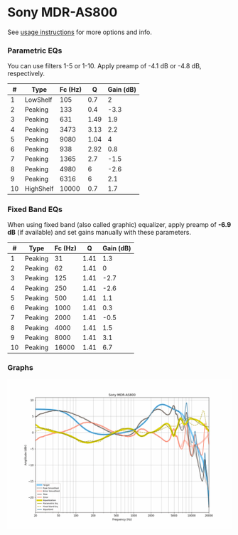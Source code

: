 # Sony MDR-AS800
See [usage instructions](https://github.com/jaakkopasanen/AutoEq#usage) for more options and info.

### Parametric EQs
You can use filters 1-5 or 1-10. Apply preamp of -4.1 dB or -4.8 dB, respectively.

|   # | Type      |   Fc (Hz) |    Q |   Gain (dB) |
|-----|-----------|-----------|------|-------------|
|   1 | LowShelf  |       105 | 0.7  |         2   |
|   2 | Peaking   |       133 | 0.4  |        -3.3 |
|   3 | Peaking   |       631 | 1.49 |         1.9 |
|   4 | Peaking   |      3473 | 3.13 |         2.2 |
|   5 | Peaking   |      9080 | 1.04 |         4   |
|   6 | Peaking   |       938 | 2.92 |         0.8 |
|   7 | Peaking   |      1365 | 2.7  |        -1.5 |
|   8 | Peaking   |      4980 | 6    |        -2.6 |
|   9 | Peaking   |      6316 | 6    |         2.1 |
|  10 | HighShelf |     10000 | 0.7  |         1.7 |

### Fixed Band EQs
When using fixed band (also called graphic) equalizer, apply preamp of **-6.9 dB** (if available) and set gains manually with these parameters.

|   # | Type    |   Fc (Hz) |    Q |   Gain (dB) |
|-----|---------|-----------|------|-------------|
|   1 | Peaking |        31 | 1.41 |         1.3 |
|   2 | Peaking |        62 | 1.41 |         0   |
|   3 | Peaking |       125 | 1.41 |        -2.7 |
|   4 | Peaking |       250 | 1.41 |        -2.6 |
|   5 | Peaking |       500 | 1.41 |         1.1 |
|   6 | Peaking |      1000 | 1.41 |         0.3 |
|   7 | Peaking |      2000 | 1.41 |        -0.5 |
|   8 | Peaking |      4000 | 1.41 |         1.5 |
|   9 | Peaking |      8000 | 1.41 |         3.1 |
|  10 | Peaking |     16000 | 1.41 |         6.7 |

### Graphs
![](./Sony%20MDR-AS800.png)
